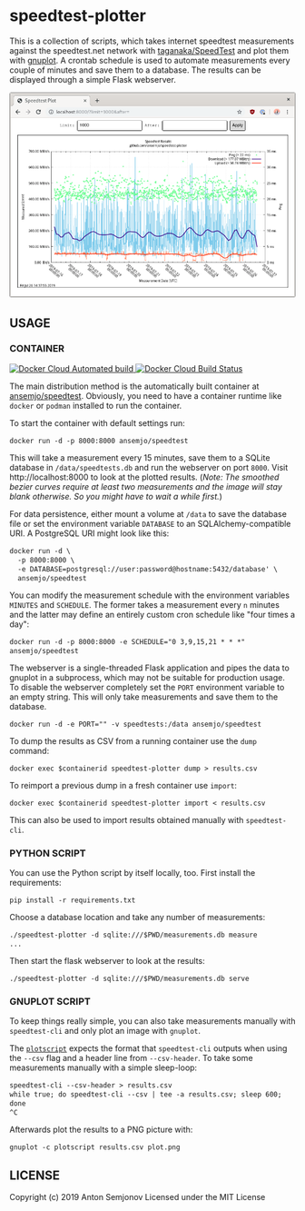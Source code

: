 # speedtest-plotter

This is a collection of scripts, which takes internet speedtest measurements
against the speedtest.net network with [taganaka/SpeedTest](https://github.com/taganaka/SpeedTest) and plot them
with [gnuplot](http://gnuplot.sourceforge.net). A crontab schedule is used
to automate measurements every couple of minutes and save them to a database.
The results can be displayed through a simple Flask webserver.

![example plot of speedtest results](assets/example.png)

## USAGE

### CONTAINER
<a href="https://hub.docker.com/r/ansemjo/speedtest/builds">

![Docker Cloud Automated build](https://img.shields.io/docker/cloud/automated/ansemjo/speedtest)
![Docker Cloud Build Status](https://img.shields.io/docker/cloud/build/ansemjo/speedtest)

</a>

The main distribution method is the automatically built container at
[ansemjo/speedtest](https://hub.docker.com/r/ansemjo/speedtest).
Obviously, you need to have a container runtime like `docker` or `podman`
installed to run the container.

To start the container with default settings run:

    docker run -d -p 8000:8000 ansemjo/speedtest

This will take a measurement every 15 minutes, save them to a SQLite database
in `/data/speedtests.db` and run the webserver on port `8000`. Visit http://localhost:8000
to look at the plotted results. (*Note: The smoothed bezier curves require at least two
measurements and the image will stay blank otherwise. So you might have to wait a while first.*)

For data persistence, either mount a volume at `/data` to save the database file
or set the environment variable `DATABASE` to an SQLAlchemy-compatible URI. A PostgreSQL
URI might look like this:

    docker run -d \
      -p 8000:8000 \
      -e DATABASE=postgresql://user:password@hostname:5432/database' \
      ansemjo/speedtest

You can modify the measurement schedule with the environment variables `MINUTES` and
`SCHEDULE`. The former takes a measurement every `n` minutes and the latter may define
an entirely custom cron schedule like "four times a day":

    docker run -d -p 8000:8000 -e SCHEDULE="0 3,9,15,21 * * *" ansemjo/speedtest

The webserver is a single-threaded Flask application and pipes the data to gnuplot in a subprocess, which may not be suitable
for production usage. To disable the webserver completely set the `PORT` environment
variable to an empty string. This will only take measurements and save them to the
database.

    docker run -d -e PORT="" -v speedtests:/data ansemjo/speedtest

To dump the results as CSV from a running container use the `dump` command:

    docker exec $containerid speedtest-plotter dump > results.csv

To reimport a previous dump in a fresh container use `import`:

    docker exec $containerid speedtest-plotter import < results.csv

This can also be used to import results obtained manually with `speedtest-cli`.

### PYTHON SCRIPT

You can use the Python script by itself locally, too. First install the requirements:

    pip install -r requirements.txt

Choose a database location and take any number of measurements:

    ./speedtest-plotter -d sqlite:///$PWD/measurements.db measure
    ...

Then start the flask webserver to look at the results:

    ./speedtest-plotter -d sqlite:///$PWD/measurements.db serve

### GNUPLOT SCRIPT

To keep things really simple, you can also take measurements manually with `speedtest-cli` and only
plot an image with `gnuplot`.

The [`plotscript`](plotscript) expects the format that `speedtest-cli` outputs when using the `--csv` flag
and a header line from `--csv-header`. To take some measurements manually with a simple sleep-loop:

    speedtest-cli --csv-header > results.csv
    while true; do speedtest-cli --csv | tee -a results.csv; sleep 600; done
    ^C

Afterwards plot the results to a PNG picture with:

    gnuplot -c plotscript results.csv plot.png

## LICENSE

Copyright (c) 2019 Anton Semjonov
Licensed under the MIT License
